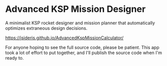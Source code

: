 # Advanced KSP Mission Designer
A minimalist KSP rocket designer and mission planner that automatically optimizes extraneous design decisions. 

https://jsideris.github.io/AdvancedKspMissionCalculator/

For anyone hoping to see the full source code, please be patient. This app took a lot of effort to put together, and I'll publish the source code when I'm ready to.
